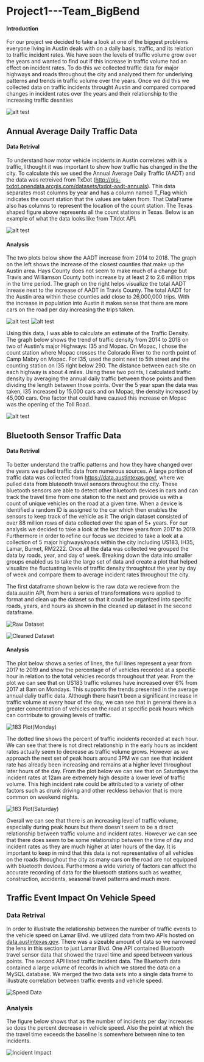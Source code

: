 # Project1---Team_BigBend

#### Introduction

For our project we decided to take a look at one of the biggest problems everyone living in Austin deals with on a daily basis, traffic, and its relation to traffic incident rates. We have seen the levels of traffic volume grow over the years and wanted to find out if this increase in traffic volume had an effect on incident rates. To do this we collected traffic data for major highways and roads throughout the city and analyzed them for underlying patterns and trends in traffic volume over the years. Once we did this we collected data on traffic incidents throught Austin and compared compared changes in incident rates over the years and their relationship to the increasing traffic desnities 
 
![alt test](Traffic_Density/Pictures/Texas.png)

## Annual Average Daily Traffic Data 

#### Data Retrival
To understand how motor vehicle incidents in Austin correlates with is a traffic, I thought it was important to show how traffic has changed in the the city. To calculate this we used the Annual Average Daily Traffic (AADT) and the data was retreived from TxDot (http://gis-txdot.opendata.arcgis.com/datasets/txdot-aadt-annuals). This data separates most columns by year and has a column named T_Flag which indicates the count station that the values are taken from. That DataFrame also has columns to represent the location of the count station. The Texas shaped figure above represents all the count stations in Texas. Below is an example of what the data looks like from TXdot API.  


![alt test](Traffic_Density/Pictures/txdot_api_data.PNG)



#### Analysis
The two plots below show the AADT increase from 2014 to 2018. The graph on the left shows the increase of the closest counties that make up the Austin area. Hays County does not seem to make much of a change but Travis and Williamson County both increase by at least 2 to 2.6 million trips in the time period. The graph on the right helps visualize the total AADT inrease next to the increase of AADT in Travis County. The total AADT for the Austin area within these counties add close to 26,000,000 trips. With the increase in population into Austin it makes sense that there are more cars on the road per day increasing the trips taken.       

![alt test](Traffic_Density/Pictures/AADT_austin_counties.png)
![alt test](Traffic_Density/Pictures/AADT_travis_total.png)

Using this data, I was able to calculate an estimate of the Traffic Density. The graph below shows the trend of traffic density from 2014 to 2018 on two of Austin's major Highways: I35 and Mopac. On Mopac, I chose the count station where Mopac crosses the Colorado River to the north point of Camp Mabry on Mopac. For I35, used the point next to 5th street and the counting station on I35 right below 290. The distance between each site on each highway is about 4 miles. Using these two points, I calculated traffic density by averaging the annual daily traffic between those points and then dividing the length between those points. Over the 5 year span the data was taken, I35 increased by 15,000 cars and on Mopac, the density increased by 45,000 cars. One factor that could have caused this increase on Mopac was the opening of the Toll Road. 

![alt test](Traffic_Density/Pictures/Traffic_Density.png)

## Bluetooth Sensor Traffic Data 

#### Data Retrival

To better understand the traffic patterns and how they have changed over the years we pulled traffic data from numerous sources. A large portion of traffic data was collected from https://data.austintexas.gov/, where we pulled data from bluteooth travel sensors throughout the city. These bluetooth sensors are able to detect other bluetooth devices in cars and can track the travel time from one station to the next and provide us with a count of unique vehicles on the road at a given time. When a device is identified a random ID is assigned to the car which then enables the sensors to keep track of the vehicle as it 
The origin dataset consisted of over 88 million rows of data collected over the span of 5+ years. For our analysis we decided to take a look at the last three years from 2017 to 2019. Furthermore in order to refine our focus we decided to take a look at a collection of 5 major highways/roads within the city including US183, IH35, Lamar, Burnet, RM2222. Once all the data was collected we grouped the data by roads, year, and day of week. Breaking down the data into smaller groups enabled us to take the large set of data and create a plot that helped visualize the fluctuating levels of traffic density throughtout the year by day of week and compare them to average incident rates throughout the city. 

The first dataframe shown below is the raw data we recieve from the data.austin API, from here a series of transformations were applied to format and clean up the dataset so that it could be organized into specific roads, years, and hours as shown in the cleaned up dataset in the second dataframe. 

![Raw Dataset](Bluetooth_api/Images/raw_35.png)

![Cleaned Dataset](Bluetooth_api/Images/clean_df.png)



#### Analysis
The plot below shows a series of lines, the full lines represent a year from 2017 to 2019 and show the percentage of of vehicles recorded at a specific hour in relation to the total vehicles records throughout that year. From the plot we can see that on US183 traffic volumes have increased over 6% from 2017 at 8am on Mondays. This supports the trends presented in the average annual daliy traffic data. Although there hasn't been a significant increase in traffic volume at every hour of the day, we can see that in general there is a greater concentration of vehicles on the road at specific peak hours which can contribute to growing levels of traffic.

![183 Plot(Monday)](Bluetooth_api/Images/hour_plot.png)

The dotted line shows the percent of traffic incidents recorded at each hour. We can see that there is not direct relationship in the early hours as incident rates actually seem to decrease as traffic volume grows. However as we approach the next set of peak hours around 3PM we can see that incident rate has already been increasing and remains at a higher level throughout later hours of the day. From the plot below we can see that on Saturdays the incident rates at 12am are extremely high despite a lower level of traffic volume. This high incident rate could be attributed to a variety of other factors such as drunk driving and other reckless behavior that is more common on weekend nights. 

![183 Plot(Saturday)](Bluetooth_api/Images/weekend.png)

Overall we can see that there is an increasing level of traffic volume, especially during peak hours but there doesn't seem to be a direct relationship between traffic volume and incident rates. However we can see that there does seem to be some relationship between the time of day and incident rates as they are much higher at later hours of the day. It is important to keep in mind that this data is not representative of all vehicles on the roads throughout the city as many cars on the road are not equipped with bluetooth devices. Furthermore a wide variety of factors can affect the accurate recording of data for the bluetooth stations such as weather, construction, accidents, seasonal travel patterns and much more. 



## Traffic Event Impact On Vehicle Speed


### Data Retrival

In order to illustrate the relationship between the number of traffic events to the vehicle speed on Lamar Blvd. we utilized data from two APIs hosted on <a href="https://data.austintexas.gov" rel="nofollow">data.austintexas.gov</a>. There was a sizeable amount of data so we narrowed the lens in this section to just Lamar Blvd. One API contained Bluetooth travel sensor data that showed the travel time and speed between various points. The second API listed traffic incident data. The Bluetooth data contained a large volume of records in which we stored the data on a MySQL database. We merged the two data sets into a single data frame to illustrate correlation between traffic events and vehicle speed. 

![Speed Data](traffic_incident_apis/data.austin/Images/speed_df.png)

 

### Analysis

The figure below shows that as the number of incidents per day increases so does the percent decrease in vehicle speed. Also the point at which the the travel time exceeds the baseline is somewhere between nine to ten incidents.

![Incident Impact](traffic_incident_apis/data.austin/Images/incident_impact.png)
